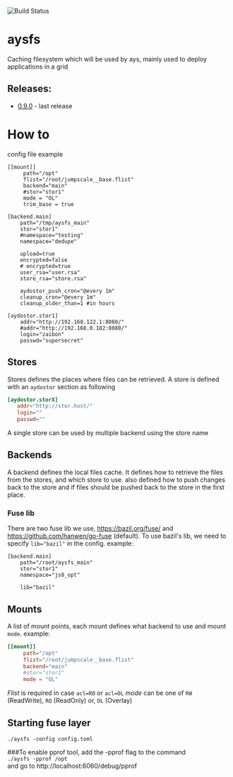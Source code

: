 ![Build Status](https://travis-ci.org/g8os/fs.svg?branch=master)

# aysfs
Caching filesystem which will be used by ays, mainly used to deploy applications in a grid

## Releases:
- [0.9.0](https://github.com/g8os/fs/tree/0.9.0) - last release

# How to
config file example
```
[[mount]]
     path="/opt"
     flist="/root/jumpscale__base.flist"
     backend="main"
     #stor="stor1"
     mode = "OL"
     trim_base = true

[backend.main]
    path="/tmp/aysfs_main"
    stor="stor1"
    #namespace="testing"
    namespace="dedupe"

    upload=true
    encrypted=false
    # encrypted=true
    user_rsa="user.rsa"
    store_rsa="store.rsa"

    aydostor_push_cron="@every 1m"
    cleanup_cron="@every 1m"
    cleanup_older_than=1 #in hours

[aydostor.stor1]
    addr="http://192.168.122.1:8080/"
    #addr="http://192.168.0.182:8080/"
    login="zaibon"
    passwd="supersecret"
```
## Stores
Stores defines the places where files can be retrieved. A store is defined with an `aydostor` section as following
```toml
[aydostor.storX]
   addr="http://stor.host/"
   login=""
   passwd=""
```
A single store can be used by multiple backend using the store name

## Backends
A backend defines the local files cache. It defines how to retrieve the files from the stores, and which store to use. also defined how to push changes back to the store and if files should be pushed back to the store in the first place.

### Fuse lib
There are two fuse lib we use, https://bazil.org/fuse/ and https://github.com/hanwen/go-fuse (default).
To use bazil's lib, we need to specify `lib="bazil"` in the config.
example:
```
[backend.main]
    path="/root/aysfs_main"
    stor="stor1"
    namespace="js8_opt"

    lib="bazil"
```

## Mounts
A list of mount points, each mount defines what backend to use and mount `mode`. example:
```toml
[[mount]]
     path="/opt"
     flist="/root/jumpscale__base.flist"
     backend="main"
     #stor="stor1"
     mode = "OL"
```
*Flist* is required in case `acl=RO` or `acl=OL`
*mode* can be one of `RW` (ReadWrite), `RO` (ReadOnly) or, `OL` (Overlay)

## Starting fuse layer
```./aysfs -config config.toml ```

###To enable pprof tool, add the -pprof flag to the command  
```./aysfs -pprof /opt```  
and go to http://localhost:6060/debug/pprof
